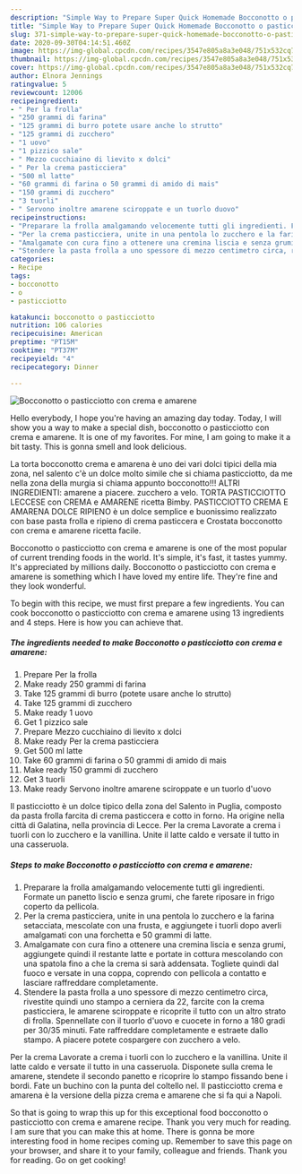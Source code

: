 ```yaml
---
description: "Simple Way to Prepare Super Quick Homemade Bocconotto o pasticciotto con crema e amarene"
title: "Simple Way to Prepare Super Quick Homemade Bocconotto o pasticciotto con crema e amarene"
slug: 371-simple-way-to-prepare-super-quick-homemade-bocconotto-o-pasticciotto-con-crema-e-amarene
date: 2020-09-30T04:14:51.460Z
image: https://img-global.cpcdn.com/recipes/3547e805a8a3e048/751x532cq70/bocconotto-o-pasticciotto-con-crema-e-amarene-recipe-main-photo.jpg
thumbnail: https://img-global.cpcdn.com/recipes/3547e805a8a3e048/751x532cq70/bocconotto-o-pasticciotto-con-crema-e-amarene-recipe-main-photo.jpg
cover: https://img-global.cpcdn.com/recipes/3547e805a8a3e048/751x532cq70/bocconotto-o-pasticciotto-con-crema-e-amarene-recipe-main-photo.jpg
author: Elnora Jennings
ratingvalue: 5
reviewcount: 12006
recipeingredient:
- " Per la frolla"
- "250 grammi di farina"
- "125 grammi di burro potete usare anche lo strutto"
- "125 grammi di zucchero"
- "1 uovo"
- "1 pizzico sale"
- " Mezzo cucchiaino di lievito x dolci"
- " Per la crema pasticciera"
- "500 ml latte"
- "60 grammi di farina o 50 grammi di amido di mais"
- "150 grammi di zucchero"
- "3 tuorli"
- " Servono inoltre amarene sciroppate e un tuorlo duovo"
recipeinstructions:
- "Preparare la frolla amalgamando velocemente tutti gli ingredienti. Formate un panetto liscio e senza grumi, che farete riposare in frigo coperto da pellicola."
- "Per la crema pasticciera, unite in una pentola lo zucchero e la farina setacciata, mescolate con una frusta, e aggiungete i tuorli dopo averli amalgamati con una forchetta e 50 grammi di latte."
- "Amalgamate con cura fino a ottenere una cremina liscia e senza grumi, aggiungete quindi il restante latte e portate in cottura mescolando con una spatola fino a che la crema si sarà addensata. Togliete quindi dal fuoco e versate in una coppa, coprendo con pellicola a contatto e lasciare raffreddare completamente."
- "Stendere la pasta frolla a uno spessore di mezzo centimetro circa, rivestite quindi uno stampo a cerniera da 22, farcite con la crema pasticciera, le amarene sciroppate e ricoprite il tutto con un altro strato di frolla. Spennellate con il tuorlo d&#39;uovo e cuocete in forno a 180 gradi per 30/35 minuti. Fate raffreddare completamente e estraete dallo stampo. A piacere potete cospargere con zucchero a velo."
categories:
- Recipe
tags:
- bocconotto
- o
- pasticciotto

katakunci: bocconotto o pasticciotto 
nutrition: 106 calories
recipecuisine: American
preptime: "PT15M"
cooktime: "PT37M"
recipeyield: "4"
recipecategory: Dinner

---
```



![Bocconotto o pasticciotto con crema e amarene](https://img-global.cpcdn.com/recipes/3547e805a8a3e048/751x532cq70/bocconotto-o-pasticciotto-con-crema-e-amarene-recipe-main-photo.jpg)

Hello everybody, I hope you're having an amazing day today. Today, I will show you a way to make a special dish, bocconotto o pasticciotto con crema e amarene. It is one of my favorites. For mine, I am going to make it a bit tasty. This is gonna smell and look delicious.

La torta bocconotto crema e amarena è uno dei vari dolci tipici della mia zona, nel salento c&#39;è un dolce molto simile che si chiama pasticciotto, da me nella zona della murgia si chiama appunto bocconotto!!! ALTRI INGREDIENTI: amarene a piacere. zucchero a velo. TORTA PASTICCIOTTO LECCESE con CREMA e AMARENE ricetta Bimby. PASTICCIOTTO CREMA E AMARENA DOLCE RIPIENO è un dolce semplice e buonissimo realizzato con base pasta frolla e ripieno di crema pasticcera e Crostata bocconotto con crema e amarene ricetta facile.

Bocconotto o pasticciotto con crema e amarene is one of the most popular of current trending foods in the world. It's simple, it's fast, it tastes yummy. It's appreciated by millions daily. Bocconotto o pasticciotto con crema e amarene is something which I have loved my entire life. They're fine and they look wonderful.


To begin with this recipe, we must first prepare a few ingredients. You can cook bocconotto o pasticciotto con crema e amarene using 13 ingredients and 4 steps. Here is how you can achieve that.

<!--inarticleads1-->

##### The ingredients needed to make Bocconotto o pasticciotto con crema e amarene:

1. Prepare  Per la frolla
1. Make ready 250 grammi di farina
1. Take 125 grammi di burro (potete usare anche lo strutto)
1. Take 125 grammi di zucchero
1. Make ready 1 uovo
1. Get 1 pizzico sale
1. Prepare  Mezzo cucchiaino di lievito x dolci
1. Make ready  Per la crema pasticciera
1. Get 500 ml latte
1. Take 60 grammi di farina o 50 grammi di amido di mais
1. Make ready 150 grammi di zucchero
1. Get 3 tuorli
1. Make ready  Servono inoltre amarene sciroppate e un tuorlo d&#39;uovo


Il pasticciotto è un dolce tipico della zona del Salento in Puglia, composto da pasta frolla farcita di crema pasticcera e cotto in forno. Ha origine nella città di Galatina, nella provincia di Lecce. Per la crema Lavorate a crema i tuorli con lo zucchero e la vanillina. Unite il latte caldo e versate il tutto in una casseruola. 

<!--inarticleads2-->

##### Steps to make Bocconotto o pasticciotto con crema e amarene:

1. Preparare la frolla amalgamando velocemente tutti gli ingredienti. Formate un panetto liscio e senza grumi, che farete riposare in frigo coperto da pellicola.
1. Per la crema pasticciera, unite in una pentola lo zucchero e la farina setacciata, mescolate con una frusta, e aggiungete i tuorli dopo averli amalgamati con una forchetta e 50 grammi di latte.
1. Amalgamate con cura fino a ottenere una cremina liscia e senza grumi, aggiungete quindi il restante latte e portate in cottura mescolando con una spatola fino a che la crema si sarà addensata. Togliete quindi dal fuoco e versate in una coppa, coprendo con pellicola a contatto e lasciare raffreddare completamente.
1. Stendere la pasta frolla a uno spessore di mezzo centimetro circa, rivestite quindi uno stampo a cerniera da 22, farcite con la crema pasticciera, le amarene sciroppate e ricoprite il tutto con un altro strato di frolla. Spennellate con il tuorlo d&#39;uovo e cuocete in forno a 180 gradi per 30/35 minuti. Fate raffreddare completamente e estraete dallo stampo. A piacere potete cospargere con zucchero a velo.


Per la crema Lavorate a crema i tuorli con lo zucchero e la vanillina. Unite il latte caldo e versate il tutto in una casseruola. Disponete sulla crema le amarene, stendete il secondo panetto e ricoprire lo stampo fissando bene i bordi. Fate un buchino con la punta del coltello nel. Il pasticciotto crema e amarena è la versione della pizza crema e amarene che si fa qui a Napoli. 

So that is going to wrap this up for this exceptional food bocconotto o pasticciotto con crema e amarene recipe. Thank you very much for reading. I am sure that you can make this at home. There is gonna be more interesting food in home recipes coming up. Remember to save this page on your browser, and share it to your family, colleague and friends. Thank you for reading. Go on get cooking!
